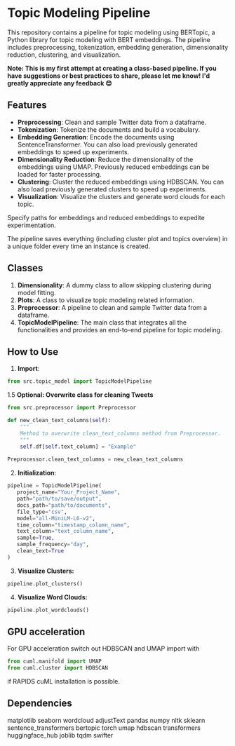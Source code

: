 # Topic Modeling Pipeline

This repository contains a pipeline for topic modeling using BERTopic, a Python library for topic modeling with BERT embeddings. The pipeline includes preprocessing, tokenization, embedding generation, dimensionality reduction, clustering, and visualization.


**Note: This is my first attempt at creating a class-based pipeline. If you have suggestions or best practices to share, please let me know! I'd greatly appreciate any feedback 😊**

## Features

- **Preprocessing**: Clean and sample Twitter data from a dataframe.
- **Tokenization**: Tokenize the documents and build a vocabulary.
- **Embedding Generation**: Encode the documents using SentenceTransformer. You can also load previously generated embeddings to speed up experiments.
- **Dimensionality Reduction**: Reduce the dimensionality of the embeddings using UMAP. Previously reduced embeddings can be loaded for faster processing.
- **Clustering**: Cluster the reduced embeddings using HDBSCAN. You can also load previously generated clusters to speed up experiments.
- **Visualization**: Visualize the clusters and generate word clouds for each topic.



Specify paths for embeddings and reduced embeddings to expedite experimentation. 


The pipeline saves everything (including cluster plot and topics overview) in a unique folder every time an instance is created.



## Classes

1. **Dimensionality**: A dummy class to allow skipping clustering during model fitting.
2. **Plots**: A class to visualize topic modeling related information.
3. **Preprocessor**: A pipeline to clean and sample Twitter data from a dataframe.
4. **TopicModelPipeline**: The main class that integrates all the functionalities and provides an end-to-end pipeline for topic modeling.

## How to Use

1. **Import**:
 ```python
 from src.topic_model import TopicModelPipeline
```

1.5 **Optional: Overwrite class for cleaning Tweets**
```python
from src.preprocessor import Preprocessor

def new_clean_text_columns(self):
    """
    Method to overwrite clean_text_columns method from Preprocessor.
    """
    self.df[self.text_column] = "Example"
    
Preprocessor.clean_text_columns = new_clean_text_columns
```


2. **Initialization**:
```python
pipeline = TopicModelPipeline(
   project_name="Your_Project_Name",
   path="path/to/save/output",
   docs_path="path/to/documents",
   file_type="csv",
   model="all-MiniLM-L6-v2",
   time_column="timestamp_column_name",
   text_column="text_column_name",
   sample=True,
   sample_frequency="day",
   clean_text=True
)
```

3. **Visualize Clusters:**
 ```python
 pipeline.plot_clusters()
```


4. **Visualize Word Clouds:**
 ```python
 pipeline.plot_wordclouds()
```

## GPU acceleration

For GPU acceleration switch out HDBSCAN and UMAP import with
 ```python
from cuml.manifold import UMAP
from cuml.cluster import HDBSCAN
```
if RAPIDS cuML installation is possible.

## Dependencies
matplotlib
seaborn
wordcloud
adjustText
pandas
numpy
nltk
sklearn
sentence_transformers
bertopic
torch
umap
hdbscan
transformers
huggingface_hub
joblib
tqdm
swifter
